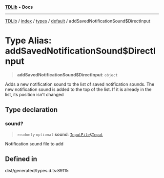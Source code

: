 [**TDLib**](../../../../../../README.md) • **Docs**

***

[TDLib](../../../../../../modules.md) / [index](../../../../../README.md) / [types](../../../README.md) / [default](../README.md) / addSavedNotificationSound$DirectInput

# Type Alias: addSavedNotificationSound$DirectInput

> **addSavedNotificationSound$DirectInput**: `object`

Adds a new notification sound to the list of saved notification sounds. The new notification sound is added to the top of the list. If it is already in the list, its position isn't changed

## Type declaration

### sound?

> `readonly` `optional` **sound**: [`InputFile$Input`](InputFile$Input.md)

Notification sound file to add

## Defined in

dist/generated/types.d.ts:89115
